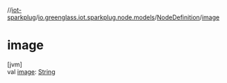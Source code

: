 //[iot-sparkplug](../../../index.md)/[io.greenglass.iot.sparkplug.node.models](../index.md)/[NodeDefinition](index.md)/[image](image.md)

# image

[jvm]\
val [image](image.md): [String](https://kotlinlang.org/api/latest/jvm/stdlib/kotlin/-string/index.html)
